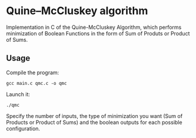 # Quine–McCluskey algorithm

Implementation in C of the Quine-McCluskey Algorithm, which performs minimization of Boolean Functions in the form of Sum of Produts or Product of Sums.

## Usage

Compile the program:

```
gcc main.c qmc.c -o qmc
```

Launch it:

```
./qmc
```

Specify the number of inputs, the type of minimization you want (Sum of Products or Product of Sums) and the boolean outputs for each possible configuration.